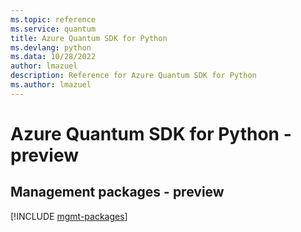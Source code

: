 ```yaml
---
ms.topic: reference
ms.service: quantum
title: Azure Quantum SDK for Python
ms.devlang: python
ms.data: 10/28/2022
author: lmazuel
description: Reference for Azure Quantum SDK for Python
ms.author: lmazuel
---
```

# Azure Quantum SDK for Python - preview

## Management packages - preview
[!INCLUDE [mgmt-packages](quantum-mgmt-index.md)]